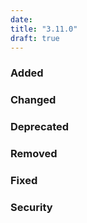 ```yaml
---
date:
title: "3.11.0"
draft: true
---
```


### Added

### Changed

### Deprecated

### Removed

### Fixed

### Security
